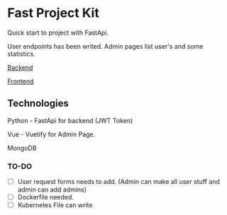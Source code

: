 # Fast Project Kit

Quick start to project with FastApi.

User endpoints has been writed.  Admin pages list user's and some statistics.

[Backend](./backend/README.md)

[Frontend](./frontend/README.md)

## Technologies

Python - FastApi for backend (JWT Token)

Vue - Vuetify for Admin Page.

MongoDB



###  TO-DO

- [ ]  User request forms needs to add. (Admin can make all user stuff and admin can add admins)
- [ ] Dockerfile needed.
- [ ] Kubernetes File can write

### 